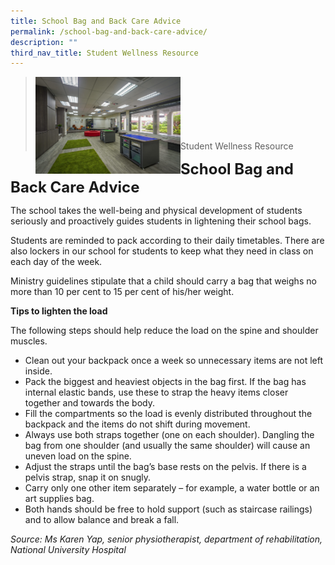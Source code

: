 ```yaml
---
title: School Bag and Back Care Advice
permalink: /school-bag-and-back-care-advice/
description: ""
third_nav_title: Student Wellness Resource
---
```

><img src="/images/Useful%20Links/Picture-6-scaled.jpg"  
     style="width:50%"
			align="left"><br><br><br><br><br><br>
>Student Wellness Resource

**<font size=5>School Bag and Back Care Advice</font>**

The school takes the well-being and physical development of students seriously and proactively guides students in lightening their school bags.

Students are reminded to pack according to their daily timetables. There are also lockers in our school for students to keep what they need in class on each day of the week.

Ministry guidelines stipulate that a child should carry a bag that weighs no more than 10 per cent to 15 per cent of his/her weight.

**Tips to lighten the load**

The following steps should help reduce the load on the spine and shoulder muscles.

*   Clean out your backpack once a week so unnecessary items are not left inside.
*   Pack the biggest and heaviest objects in the bag first. If the bag has internal elastic bands, use these to strap the heavy items closer together and towards the body.
*   Fill the compartments so the load is evenly distributed throughout the backpack and the items do not shift during movement.
*   Always use both straps together (one on each shoulder). Dangling the bag from one shoulder (and usually the same shoulder) will cause an uneven load on the spine.
*   Adjust the straps until the bag’s base rests on the pelvis. If there is a pelvis strap, snap it on snugly.
*   Carry only one other item separately – for example, a water bottle or an art supplies bag.
*   Both hands should be free to hold support (such as staircase railings) and to allow balance and break a fall.

_Source: Ms Karen Yap, senior physiotherapist, department of rehabilitation, National University Hospital_